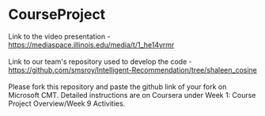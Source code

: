 # CourseProject

Link to the video presentation - https://mediaspace.illinois.edu/media/t/1_he14yrmr <br> <br>
Link to our team's repository used to develop the code - https://github.com/smsroy/Intelligent-Recommendation/tree/shaleen_cosine <br> <br>
Please fork this repository and paste the github link of your fork on Microsoft CMT. Detailed instructions are on Coursera under Week 1: Course Project Overview/Week 9 Activities.
